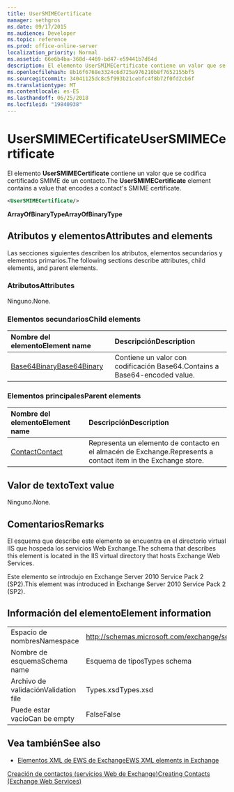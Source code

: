 ```yaml
---
title: UserSMIMECertificate
manager: sethgros
ms.date: 09/17/2015
ms.audience: Developer
ms.topic: reference
ms.prod: office-online-server
localization_priority: Normal
ms.assetid: 66e6b4ba-368d-4469-bd47-e59441b7d64d
description: El elemento UserSMIMECertificate contiene un valor que se codifica certificado SMIME de un contacto.
ms.openlocfilehash: 8b16f6768e3324c6d725a976210b8f7652155bf5
ms.sourcegitcommit: 34041125dc8c5f993b21cebfc4f8b72f0fd2cb6f
ms.translationtype: MT
ms.contentlocale: es-ES
ms.lasthandoff: 06/25/2018
ms.locfileid: "19840938"
---
```

# <a name="usersmimecertificate"></a><span data-ttu-id="63323-103">UserSMIMECertificate</span><span class="sxs-lookup"><span data-stu-id="63323-103">UserSMIMECertificate</span></span>

<span data-ttu-id="63323-104">El elemento **UserSMIMECertificate** contiene un valor que se codifica certificado SMIME de un contacto.</span><span class="sxs-lookup"><span data-stu-id="63323-104">The **UserSMIMECertificate** element contains a value that encodes a contact's SMIME certificate.</span></span> 
  
```XML
<UserSMIMECertificate/>
```

 <span data-ttu-id="63323-105">**ArrayOfBinaryType**</span><span class="sxs-lookup"><span data-stu-id="63323-105">**ArrayOfBinaryType**</span></span>
## <a name="attributes-and-elements"></a><span data-ttu-id="63323-106">Atributos y elementos</span><span class="sxs-lookup"><span data-stu-id="63323-106">Attributes and elements</span></span>

<span data-ttu-id="63323-107">Las secciones siguientes describen los atributos, elementos secundarios y elementos primarios.</span><span class="sxs-lookup"><span data-stu-id="63323-107">The following sections describe attributes, child elements, and parent elements.</span></span>
  
### <a name="attributes"></a><span data-ttu-id="63323-108">Atributos</span><span class="sxs-lookup"><span data-stu-id="63323-108">Attributes</span></span>

<span data-ttu-id="63323-109">Ninguno.</span><span class="sxs-lookup"><span data-stu-id="63323-109">None.</span></span>
  
### <a name="child-elements"></a><span data-ttu-id="63323-110">Elementos secundarios</span><span class="sxs-lookup"><span data-stu-id="63323-110">Child elements</span></span>

|<span data-ttu-id="63323-111">**Nombre del elemento**</span><span class="sxs-lookup"><span data-stu-id="63323-111">**Element name**</span></span>|<span data-ttu-id="63323-112">**Descripción**</span><span class="sxs-lookup"><span data-stu-id="63323-112">**Description**</span></span>|
|:-----|:-----|
|[<span data-ttu-id="63323-113">Base64Binary</span><span class="sxs-lookup"><span data-stu-id="63323-113">Base64Binary</span></span>](base64binary.md) <br/> |<span data-ttu-id="63323-114">Contiene un valor con codificación Base64.</span><span class="sxs-lookup"><span data-stu-id="63323-114">Contains a Base64-encoded value.</span></span>  <br/> |
   
### <a name="parent-elements"></a><span data-ttu-id="63323-115">Elementos principales</span><span class="sxs-lookup"><span data-stu-id="63323-115">Parent elements</span></span>

|<span data-ttu-id="63323-116">**Nombre del elemento**</span><span class="sxs-lookup"><span data-stu-id="63323-116">**Element name**</span></span>|<span data-ttu-id="63323-117">**Descripción**</span><span class="sxs-lookup"><span data-stu-id="63323-117">**Description**</span></span>|
|:-----|:-----|
|[<span data-ttu-id="63323-118">Contact</span><span class="sxs-lookup"><span data-stu-id="63323-118">Contact</span></span>](contact.md) <br/> |<span data-ttu-id="63323-119">Representa un elemento de contacto en el almacén de Exchange.</span><span class="sxs-lookup"><span data-stu-id="63323-119">Represents a contact item in the Exchange store.</span></span>  <br/> |
   
## <a name="text-value"></a><span data-ttu-id="63323-120">Valor de texto</span><span class="sxs-lookup"><span data-stu-id="63323-120">Text value</span></span>

<span data-ttu-id="63323-121">Ninguno.</span><span class="sxs-lookup"><span data-stu-id="63323-121">None.</span></span>
  
## <a name="remarks"></a><span data-ttu-id="63323-122">Comentarios</span><span class="sxs-lookup"><span data-stu-id="63323-122">Remarks</span></span>

<span data-ttu-id="63323-123">El esquema que describe este elemento se encuentra en el directorio virtual IIS que hospeda los servicios Web Exchange.</span><span class="sxs-lookup"><span data-stu-id="63323-123">The schema that describes this element is located in the IIS virtual directory that hosts Exchange Web Services.</span></span>
  
<span data-ttu-id="63323-124">Este elemento se introdujo en Exchange Server 2010 Service Pack 2 (SP2).</span><span class="sxs-lookup"><span data-stu-id="63323-124">This element was introduced in Exchange Server 2010 Service Pack 2 (SP2).</span></span>
  
## <a name="element-information"></a><span data-ttu-id="63323-125">Información del elemento</span><span class="sxs-lookup"><span data-stu-id="63323-125">Element information</span></span>

|||
|:-----|:-----|
|<span data-ttu-id="63323-126">Espacio de nombres</span><span class="sxs-lookup"><span data-stu-id="63323-126">Namespace</span></span>  <br/> |http://schemas.microsoft.com/exchange/services/2006/types  <br/> |
|<span data-ttu-id="63323-127">Nombre de esquema</span><span class="sxs-lookup"><span data-stu-id="63323-127">Schema name</span></span>  <br/> |<span data-ttu-id="63323-128">Esquema de tipos</span><span class="sxs-lookup"><span data-stu-id="63323-128">Types schema</span></span>  <br/> |
|<span data-ttu-id="63323-129">Archivo de validación</span><span class="sxs-lookup"><span data-stu-id="63323-129">Validation file</span></span>  <br/> |<span data-ttu-id="63323-130">Types.xsd</span><span class="sxs-lookup"><span data-stu-id="63323-130">Types.xsd</span></span>  <br/> |
|<span data-ttu-id="63323-131">Puede estar vacío</span><span class="sxs-lookup"><span data-stu-id="63323-131">Can be empty</span></span>  <br/> |<span data-ttu-id="63323-132">False</span><span class="sxs-lookup"><span data-stu-id="63323-132">False</span></span>  <br/> |
   
## <a name="see-also"></a><span data-ttu-id="63323-133">Vea también</span><span class="sxs-lookup"><span data-stu-id="63323-133">See also</span></span>



- [<span data-ttu-id="63323-134">Elementos XML de EWS de Exchange</span><span class="sxs-lookup"><span data-stu-id="63323-134">EWS XML elements in Exchange</span></span>](ews-xml-elements-in-exchange.md)


[<span data-ttu-id="63323-135">Creación de contactos (servicios Web de Exchange)</span><span class="sxs-lookup"><span data-stu-id="63323-135">Creating Contacts (Exchange Web Services)</span></span>](http://msdn.microsoft.com/library/4845917e-70d1-481c-bbd7-011ec6571789%28Office.15%29.aspx)

